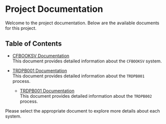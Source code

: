 # Project Documentation

Welcome to the project documentation. Below are the available documents for this project.

## Table of Contents

- [CFBOOKSV Documentation](CFBOOKSV.md)  
  This document provides detailed information about the `CFBOOKSV` system.

- [TRDPB001 Documentation](TRDPB001.md)  
  This document provides detailed information about the `TRDPB001` process.

  - [TRDPB001 Documentation](TRDPB002.md)  
  This document provides detailed information about the `TRDPB002` process.

Please select the appropriate document to explore more details about each system.
